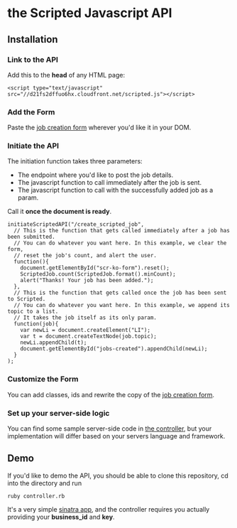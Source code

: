 # the Scripted Javascript API

## Installation

### Link to the API

Add this to the **head** of any HTML page:
  
    <script type="text/javascript" src="//d21fs2dffuo6hx.cloudfront.net/scripted.js"></script>
    
### Add the Form

Paste the [job creation form](/views/create_form.erb) wherever you'd like it in your DOM.

### Initiate the API

The initiation function takes three parameters:

+ The endpoint where you'd like to post the job details.
+ The javascript function to call immediately after the job is sent.
+ The javascript function to call with the successfully added job as a param.

Call it **once the document is ready**.

    initiateScriptedAPI("/create_scripted_job", 
      // This is the function that gets called immediately after a job has been submitted.
      // You can do whatever you want here. In this example, we clear the form,
      // reset the job's count, and alert the user.
      function(){
        document.getElementById("scr-ko-form").reset();
        ScriptedJob.count(ScriptedJob.format().minCount);
        alert("Thanks! Your job has been added.");
      }, 
      // This is the function that gets called once the job has been sent to Scripted.
      // You can do whatever you want here. In this example, we append its topic to a list.
      // It takes the job itself as its only param.
      function(job){
        var newLi = document.createElement("LI");
        var t = document.createTextNode(job.topic);
        newLi.appendChild(t);
        document.getElementById("jobs-created").appendChild(newLi);
      }
    );

### Customize the Form

You can add classes, ids and rewrite the copy of the [job creation form](/views/create_form.erb).

### Set up your server-side logic

You can find some sample server-side code in [the controller](/controller.rb), but your implementation will differ based on your servers language and framework.

## Demo

If you'd like to demo the API, you should be able to clone this repository, cd into the directory and run

    ruby controller.rb
    
It's a very simple [sinatra app](http://www.sinatrarb.com/), and the controller requires you actually providing your **business_id** and **key**.